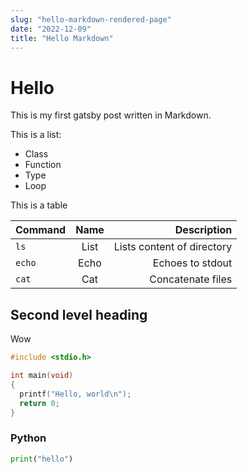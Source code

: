 ```yaml
---
slug: "hello-markdown-rendered-page"
date: "2022-12-09"
title: "Hello Markdown"
---
```


# Hello 

This is my first gatsby post written in Markdown.

This is a list:
* Class
* Function
* Type
* Loop

This is a table

Command|Name|Description
---|:---:|---:
`ls`|List|Lists content of directory
`echo`|Echo|Echoes to stdout
`cat`|Cat|Concatenate files

## Second level heading

Wow

```c
#include <stdio.h>

int main(void)
{
  printf("Hello, world\n");
  return 0;
}
```

### Python

```py
print("hello")
```
